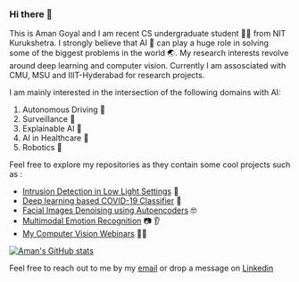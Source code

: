### Hi there 👋

This is Aman Goyal and I am recent CS undergraduate student 👨‍🎓 from NIT Kurukshetra. I strongly believe that AI 🤖 can play a huge role in solving some of the biggest problems in the world 🌏. My research interests revolve around deep learning and computer vision.
Currently I am assosciated with CMU, MSU and IIIT-Hyderabad for research projects. 

I am mainly interested in the intersection of the following domains with AI:

1. Autonomous Driving 🚗
2. Surveillance 🎥
3. Explainable AI 🧠
4. AI in Healthcare 🏥
5. Robotics 🤖

Feel free to explore my repositories as they contain some cool projects such as :

- [Intrusion Detection in Low Light Settings](https://github.com/AmanGoyal99/Low-light-intrusion-detection) 🔅
- [Deep learning based COVID-19 Classifier](https://github.com/AmanGoyal99/COVID-19-Classifier) 🏥
- [Facial Images Denoising using Autoencoders](https://github.com/AmanGoyal99/Denoising-Images-with-Autoencoders) 🤓
- [Multimodal Emotion Recognition](https://github.com/AmanGoyal99/Multimodal-Emotion-Recognition) 📷 👂 
- [My Computer Vision Webinars](https://github.com/AmanGoyal99/Computer-Vision-Webinar) 👨‍🏫

[![Aman's GitHub stats](https://github-readme-stats.vercel.app/api?username=AmanGoyal99&count_private=true&&hide=prs)](https://github.com/anuraghazra/github-readme-stats)



Feel free to reach out to me by my [email](aman.goyal1099@gmail.com) or drop a message on [Linkedin](https://www.linkedin.com/in/amangoyal99/)




<!--
**AmanGoyal99/AmanGoyal99** is a ✨ _special_ ✨ repository because its `README.md` (this file) appears on your GitHub profile.

Here are some ideas to get you started:

- 🔭 I’m currently working on ...
- 🌱 I’m currently learning ...
- 👯 I’m looking to collaborate on ...
- 🤔 I’m looking for help with ...
- 💬 Ask me about ...
- 📫 How to reach me: ...
- 😄 Pronouns: ...
- ⚡ Fun fact: ...
-->
